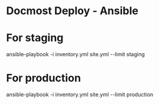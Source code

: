 # Docmost Deploy - Ansible

# For staging

ansible-playbook -i inventory.yml site.yml --limit staging

# For production

ansible-playbook -i inventory.yml site.yml --limit production
